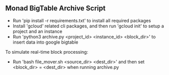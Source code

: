 ## Monad BigTable Archive Script

- Run 'pip install -r requirements.txt' to install all required packages
- Install 'gcloud' related cli packages, and then run 'gcloud init' to setup a project and an instance
- Run 'python3 archive.py <project_id> <instance_id> <block_dir>' to insert data into google bigtable

To simulate real-time block processing:
- Run 'bash file_mover.sh <source_dir> <dest_dir>' and then set <block_dir> = <dest_dir> when running archive.py